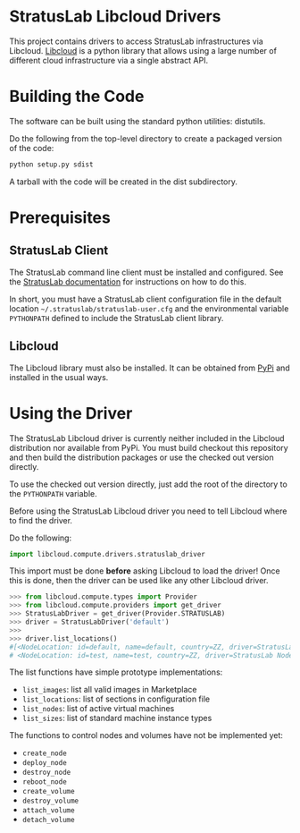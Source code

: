 StratusLab Libcloud Drivers
===========================

This project contains drivers to access StratusLab infrastructures via
Libcloud.  [Libcloud][lc-web] is a python library that allows using a
large number of different cloud infrastructure via a single abstract
API.

Building the Code
=================

The software can be built using the standard python utilities:
distutils.

Do the following from the top-level directory to create a packaged
version of the code:

```bash
python setup.py sdist
```

A tarball with the code will be created in the dist subdirectory.

Prerequisites
=============

StratusLab Client
-----------------

The StratusLab command line client must be installed and configured.
See the [StratusLab documentation][sl-docs] for instructions on how to do this.

In short, you must have a StratusLab client configuration file in the
default location `~/.stratuslab/stratuslab-user.cfg` and the
environmental variable `PYTHONPATH` defined to include the StratusLab
client library.


Libcloud
--------

The Libcloud library must also be installed.  It can be obtained from
[PyPi][pypi] and installed in the usual ways.


Using the Driver
================

The StratusLab Libcloud driver is currently neither included in the
Libcloud distribution nor available from PyPi.  You must build
checkout this repository and then build the distribution packages or
use the checked out version directly.

To use the checked out version directly, just add the root of the
directory to the `PYTHONPATH` variable.

Before using the StratusLab Libcloud driver you need to tell Libcloud
where to find the driver.

Do the following:

```python
import libcloud.compute.drivers.stratuslab_driver
```

This import must be done **before** asking Libcloud to load the
driver!  Once this is done, then the driver can be used like any other
Libcloud driver.

```python
>>> from libcloud.compute.types import Provider
>>> from libcloud.compute.providers import get_driver
>>> StratusLabDriver = get_driver(Provider.STRATUSLAB)
>>> driver = StratusLabDriver('default')
>>> 
>>> driver.list_locations()
#[<NodeLocation: id=default, name=default, country=ZZ, driver=StratusLab Node Provider>,
# <NodeLocation: id=test, name=test, country=ZZ, driver=StratusLab Node Provider>]
```

The list functions have simple prototype implementations:
* `list_images`: list all valid images in Marketplace
* `list_locations`: list of sections in configuration file
* `list_nodes`: list of active virtual machines
* `list_sizes`: list of standard machine instance types

The functions to control nodes and volumes have not be implemented
yet: 
* `create_node`
* `deploy_node`
* `destroy_node`
* `reboot_node`
* `create_volume`
* `destroy_volume`
* `attach_volume`
* `detach_volume`


[lc-web]: http://libcloud.apache.org/
[sl-docs]: http://stratuslab.eu/documentation/
[pypi]: http://pypi.python.org/
